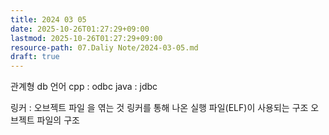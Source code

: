 ```yaml
---
title: 2024 03 05
date: 2025-10-26T01:27:29+09:00
lastmod: 2025-10-26T01:27:29+09:00
resource-path: 07.Daliy Note/2024-03-05.md
draft: true
---
```

관계형 db 언어
cpp : odbc
java : jdbc


링커 : 오브젝트 파일 을 엮는 것
링커를 통해 나온 실행 파일(ELF)이 사용되는 구조
오브젝트 파일의 구조

































